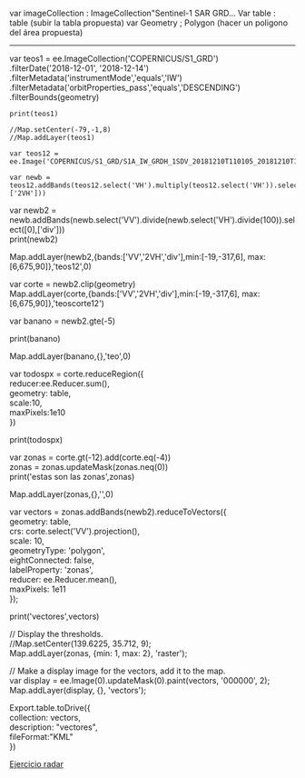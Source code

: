 var imageCollection : ImageCollection"Sentinel-1 SAR GRD...
Var  table : table (subir la tabla propuesta)
var Geometry ; Polygon (hacer un poligono del área propuesta)

----------------

var teos1 = ee.ImageCollection('COPERNICUS/S1_GRD')  
    .filterDate('2018-12-01', '2018-12-14')  
    .filterMetadata('instrumentMode','equals','IW')  
    .filterMetadata('orbitProperties_pass','equals','DESCENDING')  
    .filterBounds(geometry)  
    
    print(teos1)  
    
    //Map.setCenter(-79,-1,8)  
    //Map.addLayer(teos1)  
    
    var teos12 = ee.Image('COPERNICUS/S1_GRD/S1A_IW_GRDH_1SDV_20181210T110105_20181210T110134_024962_02C050_F058')  
    
    var newb = teos12.addBands(teos12.select('VH').multiply(teos12.select('VH')).select([0],['2VH']))  
   
   var newb2 = newb.addBands(newb.select('VV').divide(newb.select('VH').divide(100)).select([0],['div']))  
   print(newb2)  
   
   Map.addLayer(newb2,{bands:['VV','2VH','div'],min:[-19,-317,6], max:[6,675,90]},'teos12',0)  
   
   var corte = newb2.clip(geometry)  
   Map.addLayer(corte,{bands:['VV','2VH','div'],min:[-19,-317,6], max:[6,675,90]},'teoscorte12')  
   
   
   var banano = newb2.gte(-5)  
  
   print(banano)  
  
  Map.addLayer(banano,{},'teo',0)  
  
  var todospx = corte.reduceRegion({  
    reducer:ee.Reducer.sum(),  
    geometry: table,  
    scale:10,  
    maxPixels:1e10  
  })
  
  
  print(todospx)
  
  var zonas = corte.gt(-12).add(corte.eq(-4))  
  zonas = zonas.updateMask(zonas.neq(0))  
  print('estas son las zonas',zonas)  
  
  
Map.addLayer(zonas,{},'',0)
  
  var vectors = zonas.addBands(newb2).reduceToVectors({  
  geometry: table,  
  crs: corte.select('VV').projection(),  
  scale: 10,  
  geometryType: 'polygon',  
  eightConnected: false,  
  labelProperty: 'zonas',  
  reducer: ee.Reducer.mean(),  
  maxPixels: 1e11  
});

print('vectores',vectors)

// Display the thresholds.  
//Map.setCenter(139.6225, 35.712, 9);  
Map.addLayer(zonas, {min: 1, max: 2}, 'raster');  

// Make a display image for the vectors, add it to the map.  
var display = ee.Image(0).updateMask(0).paint(vectors, '000000', 2);  
Map.addLayer(display, {}, 'vectors');  

Export.table.toDrive({  
  collection: vectors,   
  description: "vectores",   
    fileFormat:"KML"  
})


[Ejercicio radar](https://code.earthengine.google.com/c79b38cf504a0030170775d2bb547aa4)
